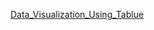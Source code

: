 <a href="https://public.tableau.com/app/profile/komal.singh7421/viz/RevenueVisualization_16586670717440/Dashboard1?publish=yes"> Data_Visualization_Using_Tablue</a>
